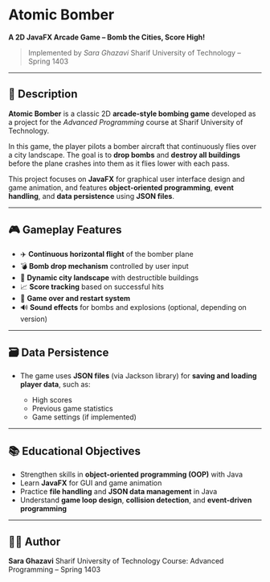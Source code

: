 # Atomic Bomber

**A 2D JavaFX Arcade Game – Bomb the Cities, Score High!**

> Implemented by *Sara Ghazavi*
> Sharif University of Technology – Spring 1403

---

## 📝 Description

**Atomic Bomber** is a classic 2D **arcade-style bombing game** developed as a project for the *Advanced Programming* course at Sharif University of Technology.

In this game, the player pilots a bomber aircraft that continuously flies over a city landscape. The goal is to **drop bombs** and **destroy all buildings** before the plane crashes into them as it flies lower with each pass.

This project focuses on **JavaFX** for graphical user interface design and game animation, and features **object-oriented programming**, **event handling**, and **data persistence** using **JSON files**.

---

## 🎮 Gameplay Features

* ✈️ **Continuous horizontal flight** of the bomber plane
* 💣 **Bomb drop mechanism** controlled by user input
* 🏢 **Dynamic city landscape** with destructible buildings
* 📈 **Score tracking** based on successful hits
* 🔁 **Game over and restart system**
* 🔊 **Sound effects** for bombs and explosions (optional, depending on version)

---

## 🗃️ Data Persistence

* The game uses **JSON files** (via Jackson library) for **saving and loading player data**, such as:

  * High scores
  * Previous game statistics
  * Game settings (if implemented)

---

## 📚 Educational Objectives

* Strengthen skills in **object-oriented programming (OOP)** with Java
* Learn **JavaFX** for GUI and game animation
* Practice **file handling** and **JSON data management** in Java
* Understand **game loop design**, **collision detection**, and **event-driven programming**

---

## 👩‍💻 Author

**Sara Ghazavi**
Sharif University of Technology
Course: Advanced Programming – Spring 1403

